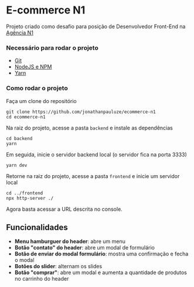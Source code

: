 # E-commerce N1 #
Projeto criado como desafio para posição de Desenvolvedor Front-End na [Agência N1](https://agencian1.com.br)

### Necessário para rodar o projeto ###
- [Git](https://git-scm.com/)
- [NodeJS e NPM](https://nodejs.org/en/)
- [Yarn](https://yarnpkg.com/)

### Como rodar o projeto ###
Faça um clone do repositório
```
git clone https://github.com/jonathanpauluze/ecommerce-n1
cd ecommerce-n1
```

Na raiz do projeto, acesse a pasta `backend` e instale as dependências
```
cd backend
yarn
```

Em seguida, inicie o servidor backend local (o servidor fica na porta 3333)
```
yarn dev
```

Retorne na raiz do projeto, acesse a pasta `frontend` e inicie um servidor local
```
cd ../frontend
npx http-server ./
```

Agora basta acessar a URL descrita no console.


## Funcionalidades ##
- **Menu hamburguer do header**: abre um menu
- **Botão "contato" do header**: abre um modal de formulário
- **Botão de enviar do modal formulário**: mostra uma confirmação e fecha o modal
- **Botões do slider**: alternam os slides
- **Botão "comprar"**: abre um modal e aumenta a quantidade de produtos no carrinho do header



